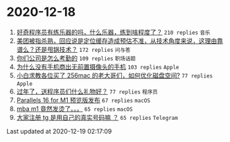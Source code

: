 # 2020-12-18

<!-- BEGIN -->
1. [好奇程序员有练乐器的吗，什么乐器，练到啥程度了？](https://www.v2ex.com/t/736641) ``210 replies`` ``音乐``
1. [美团被指杀熟，回应说是定位缓存造成预估不准，从技术角度来说，这理由靠谱么？还是甩锅技术？](https://www.v2ex.com/t/736637) ``172 replies`` ``问与答``
1. [你们公司是怎么考勤的](https://www.v2ex.com/t/736660) ``109 replies`` ``职场话题``
1. [为什么没有手机商出无前置摄像头的手机](https://www.v2ex.com/t/736611) ``103 replies`` ``Apple``
1. [小白求教各位买了 256mac 的老大哥们，如何优化磁盘空间?](https://www.v2ex.com/t/736679) ``77 replies`` ``Apple``
1. [过年了，送程序员们什么礼物好？](https://www.v2ex.com/t/736680) ``77 replies`` ``程序员``
1. [Parallels 16 for M1 预览版发布](https://www.v2ex.com/t/736594) ``67 replies`` ``macOS``
1. [mba m1 竟然发烫了。。。](https://www.v2ex.com/t/736773) ``65 replies`` ``macOS``
1. [大家注册 tg 是用自己的真实号码嘛 ？](https://www.v2ex.com/t/736605) ``65 replies`` ``Telegram``

Last updated at 2020-12-19 02:17:09
<!-- END -->
